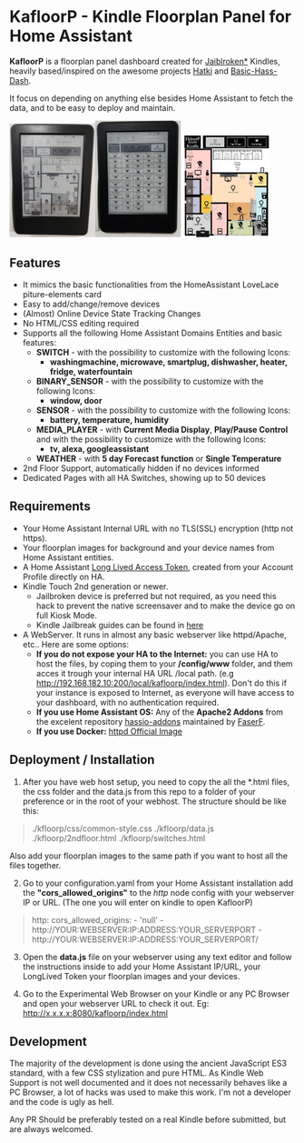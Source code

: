 # KafloorP - Kindle Floorplan Panel for Home Assistant

**KafloorP** is a floorplan panel dashboard created for [Jaiblroken*](#requirements) Kindles, heavily based/inspired on the awesome projects [Hatki](https://github.com/tombo1337/hatki) and [Basic-Hass-Dash](https://github.com/nirkons/Basic-Hass-Dash).

It focus on depending on anything else besides Home Assistant to fetch the data, and to be easy to deploy and maintain.

<img src="./kindle.jpg" width= "30%" height="30%"/><img src="./kindle2.jpg" width= "30%" height="30%"/>
<img src="./kindle3.jpg" width= "30%" height="30%"/>


## Features

* It mimics the basic functionalities from the HomeAssistant LoveLace piture-elements card
* Easy to add/change/remove devices
* (Almost) Online Device State Tracking Changes
* No HTML/CSS editing required
* Supports all the following Home Assistant Domains Entities and basic features:
    * **SWITCH** - with the possibility to customize with the following Icons:
        * **washingmachine, microwave, smartplug, dishwasher, heater, fridge, waterfountain**
    * **BINARY_SENSOR** - with the possibility to customize with the following Icons:
        * **window, door**
    * **SENSOR** - with the possibility to customize with the following Icons:
        * **battery, temperature, humidity**
    * **MEDIA_PLAYER** - with **Current Media Display**, **Play/Pause Control** and with the possibility to customize with the following Icons:
        * **tv, alexa, googleassistant**
    * **WEATHER** - with **5 day Forecast function** or **Single Temperature**   
* 2nd Floor Support, automatically hidden if no devices informed
* Dedicated Pages with all HA Switches, showing up to 50 devices

## Requirements

* Your Home Assistant Internal URL with no TLS(SSL) encryption (http not https).
* Your floorplan images for background and your device names from Home Assistant entities.
* A Home Assistant [Long Lived Access Token](https://www.home-assistant.io/docs/authentication/), created from your Account Profile directly on HA.
* Kindle Touch 2nd generation or newer.
    * Jailbroken device is preferred but not required, as you need this hack to prevent the native screensaver and to make the device go on full Kiosk Mode.
    * Kindle Jailbreak guides can be found in [here](https://www.mobileread.com/forums/showthread.php?t=346037)
* A WebServer. It runs in almost any basic webserver like httpd/Apache, etc.. Here are some options:
    * **If you do not expose your HA to the Internet:** you can use HA to host the files, by coping them to your **/config/www** folder, and them acces it trough your internal HA URL /local path. (e.g http://192.168.182.10:200/local/kafloorp/index.html). Don't do this if your instance is exposed to Internet, as everyone will have access to your dashboard, with no authentication required.
    * **If you use Home Assistant OS:** Any of the **Apache2 Addons** from the excelent repository [hassio-addons](https://github.com/FaserF/hassio-addons) maintained by [FaserF](https://github.com/FaserF).
    * **If you use Docker:** [httpd Official Image](https://hub.docker.com/_/httpd)

## Deployment / Installation

1. After you have web host setup, you need to copy the all the *.html files, the css folder and the data.js from this repo to a folder of your preference or in the root of your webhost.
The structure should be like this:
> ./kfloorp/css/common-style.css
> ./kfloorp/data.js
> ./kfloorp/2ndfloor.html
> ./kfloorp/switches.html

Also add your floorplan images to the same path if you want to host all the files together.

2. Go to your configuration.yaml from your Home Assistant installation add the **"cors_allowed_origins"** to the *http* node config with your webserver IP or URL. (The one you will enter on kindle to open KafloorP)
>http:
  cors_allowed_origins:
    - 'null'
    - http://YOUR:WEBSERVER:IP:ADDRESS:YOUR_SERVERPORT
    - http://YOUR:WEBSERVER:IP:ADDRESS:YOUR_SERVERPORT/

3. Open the **data.js** file on your webserver using any text editor and follow the instructions inside to add your Home Assistant IP/URL, your LongLived Token your floorplan images and your devices.

4. Go to the Experimental Web Browser on your Kindle or any PC Browser and open your webserver URL to check it out. Eg: http://x.x.x.x:8080/kafloorp/index.html

## Development

The majority of the development is done using the ancient JavaScript ES3 standard, with a few CSS stylization and pure HTML. As Kindle Web Support is not well documented and it does not necessarily behaves like a PC Browser, a lot of hacks was used to make this work. I'm not a developer and the code is ugly as hell.

Any PR Should be preferably tested on a real Kindle before submitted, but are always welcomed.

